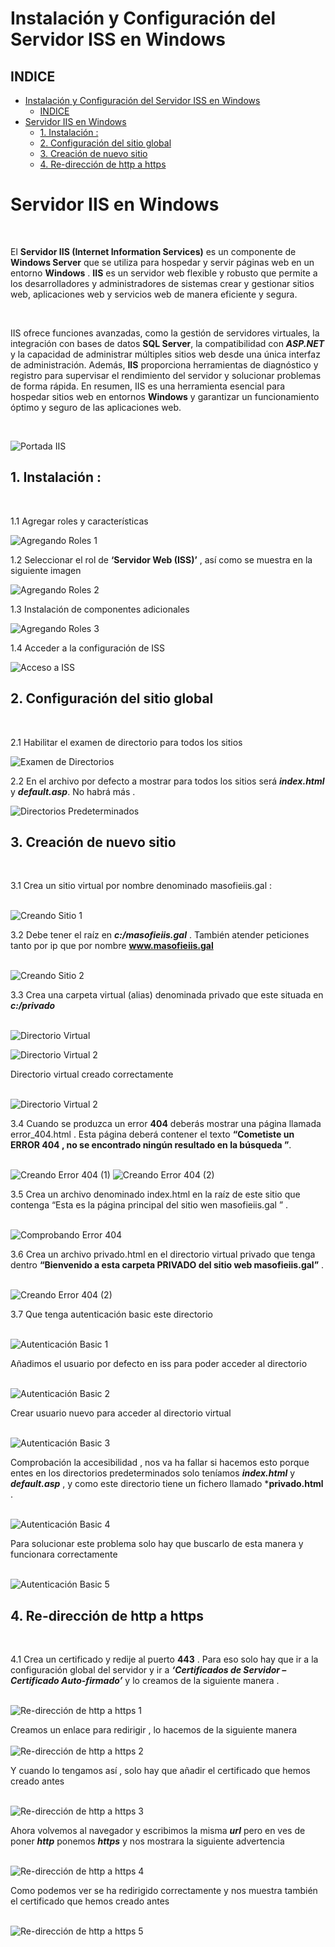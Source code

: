 # Instalación y Configuración del Servidor ISS en Windows 

## INDICE

- [Instalación y Configuración del Servidor ISS en Windows](#instalación-y-configuración-del-servidor-iss-en-windows)
  - [INDICE](#indice)
- [Servidor IIS en Windows](#servidor-iis-en-windows)
  - [1. Instalación :](#1-instalación-)
  - [2. Configuración del sitio global](#2-configuración-del-sitio-global)
  - [3. Creación de nuevo sitio](#3-creación-de-nuevo-sitio)
  - [4. Re-dirección de http a https](#4-re-dirección-de-http-a-https)


# Servidor IIS en Windows 
<br>

El **Servidor IIS (Internet Information Services)** es un componente de **Windows Server** que se utiliza para hospedar y servir páginas web en un entorno **Windows** . **IIS** es un servidor web flexible y robusto que permite a los desarrolladores y administradores de sistemas crear y gestionar sitios web, aplicaciones web y servicios web de manera eficiente y segura.

<br>

IIS ofrece funciones avanzadas, como la gestión de servidores virtuales, la integración con bases de datos **SQL Server**, la compatibilidad con ***ASP.NET*** y la capacidad de administrar múltiples sitios web desde una única interfaz de administración. Además, **IIS** proporciona herramientas de diagnóstico y registro para supervisar el rendimiento del servidor y solucionar problemas de forma rápida. En resumen, IIS es una herramienta esencial para hospedar sitios web en entornos **Windows** y garantizar un funcionamiento óptimo y seguro de las aplicaciones web.

<br>

![Portada IIS](./img/iis_http/portada_iis.png)

## 1. Instalación :
<br>

1.1 Agregar roles y características 


![Agregando Roles 1](./img/iis_http/1_roles.png)

1.2 Seleccionar el rol de **‘Servidor Web (ISS)’** , así como se muestra en la siguiente imagen

![Agregando Roles 2](./img/iis_http/2_roles.png)

1.3 Instalación de componentes adicionales

![Agregando Roles 3](./img/iis_http/3_roles.png)

1.4 Acceder a la configuración de ISS 

![Acceso a ISS](./img/iis_http/1_iis.png)


## 2. Configuración del sitio global
<br>

2.1 Habilitar el examen de directorio para todos los sitios 

![Examen de Directorios](./img/iis_http/2_iis.png)

2.2 En el archivo por defecto a mostrar para todos los sitios será  ***index.html*** y ***default.asp***. No habrá más .

![Directorios Predeterminados](./img/iis_http/3_iis.png)


## 3. Creación de nuevo sitio 
<br>

3.1 Crea un sitio virtual por nombre denominado masofieiis.gal : <br><br>

![Creando Sitio 1](./img/iis_http/4_iis.png)


3.2 Debe tener el raíz en ***c:/masofieiis.gal*** . También atender peticiones tanto por ip que por nombre **www.masofieiis.gal** <br><br>

![Creando Sitio 2](./img/iis_http/5_iis.png)

3.3 Crea una carpeta virtual (alias) denominada privado que este situada en ***c:/privado*** <br><br>

![Directorio Virtual](./img/iis_http/6_iis.png)

![Directorio Virtual 2](./img/iis_http/7_iis.png)


Directorio virtual creado correctamente <br><br>

![Directorio Virtual 2](./img/iis_http/8_iis.png)

3.4 Cuando se produzca un error **404** deberás mostrar una página llamada error_404.html . Esta página deberá contener el texto **“Cometiste un ERROR 404  , no se encontrado ningún resultado en la búsqueda ”**. <br><br>

![Creando Error 404 (1)](./img/iis_http/9_iis.png)
![Creando Error 404 (2)](./img/iis_http/10_iis.png)


3.5 Crea un archivo denominado index.html en la raíz de este sitio que contenga “Esta es la página principal del sitio wen masofieiis.gal ” . <br><br>

![Comprobando Error 404](./img/iis_http/11_iis.png)



3.6 Crea un archivo privado.html en el directorio virtual privado que tenga dentro **“Bienvenido a esta carpeta PRIVADO del sitio web masofieiis.gal”** . <br><br>


![Creando Error 404 (2)](./img/iis_http/12_iis.png)

3.7 Que tenga autenticación basic este directorio <br><br>

![Autenticación Basic 1](./img/iis_http/13_iis.png)


Añadimos el usuario por defecto en iss para poder acceder al directorio <br><br>

![Autenticación Basic 2](./img/iis_http/14_iis.png)


Crear usuario nuevo para acceder al directorio virtual <br><br>

![Autenticación Basic 3](./img/iis_http/15_iis.png)

Comprobación la accesibilidad , nos va ha fallar si hacemos esto porque entes en los directorios predeterminados solo teníamos ***index.html*** y ***default.asp*** , y como este directorio tiene un fichero llamado ***privado.html** . <br><br>

![Autenticación Basic 4](./img/iis_http/16_iis.png)


Para solucionar este problema solo hay que buscarlo de esta manera y funcionara correctamente <br><br>


![Autenticación Basic 5](./img/iis_http/17_iis.png)



## 4. Re-dirección de http a https 
<br>

4.1 Crea un certificado y redije al puerto **443** . Para eso solo hay que ir a la configuración global del servidor y ir a ***‘Certificados de Servidor – Certificado Auto-firmado’*** y lo creamos de la siguiente manera . <br><br>


![Re-dirección de http a https 1](./img/iis_http/18_iis.png)


Creamos un enlace para redirigir , lo hacemos de la siguiente manera  <br><br>
![Re-dirección de http a https 2](./img/iis_http/19_iis.png)

Y cuando lo tengamos así , solo hay que añadir el certificado que hemos creado antes  <br><br>


![Re-dirección de http a https 3](./img/iis_http/20_iis.png)

Ahora volvemos al navegador y escribimos la misma ***url*** pero en ves de poner ***http*** ponemos ***https*** y nos mostrara la siguiente advertencia  <br><br>

![Re-dirección de http a https 4](./img/iis_http/21_iis.png)

Como podemos ver se ha redirigido correctamente y nos muestra también el certificado que hemos creado antes <br><br>

![Re-dirección de http a https 5](./img/iis_http/22_iis.png)